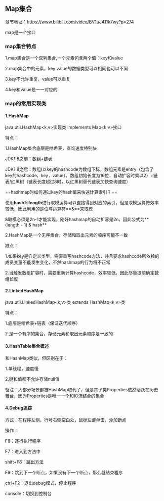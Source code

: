 ## Map集合

章节地址：https://www.bilibili.com/video/BV1uJ411k7wy?p=274

map是一个接口

### map集合特点

1.map集合是一个双列集合,一个元素包含两个值：key和value

2.map集合中的元素，key value的数据类型可以相同也可以不同

3.key不允许重复，value可以重复

4.key和value是一一对应的

### map的常用实现类

#### 1.HashMap

java.util.HashMap<k,v>实现类 implements Map<k,v>接口

特点：

1.HashMap集合底层是哈希表，查询速度特别快

JDK1.8之前：数组+链表

JDK1.8之后：数组(以key的hashcode为数组下标，数组元素是entry（包含了key的hashcode，key，value），数组初始长度为16位，自动扩容时乘以2）+链表/红黑树（链表长度超过8时，以红黑树替代链表加快查询速度）

==hashmap时如何通过key的hash值来快速计算索引？==

使用**hash%length**进行取模运算可以直接得到对应的索引，但是取模运算符效率较低，因此利用的是位与运算符==&==来取模

&取模必须是2n-1才能实现，刚好hashmap的自动扩容是2n，因此公式为**(length - 1) & hash**



2.HashMap是一个无序集合，存储和取出元素的顺序可能不一致



缺点：

1.如果key是自定义类型，需要重写hashcode方法，并且要求hashcode所依赖的成员变量不能发生变化，不然hashmap的行为将不正常

2.当触发数组扩容时，需要重新计算hashcode，效率较低，因此尽量提前确定数组长度

#### 2.LinkedHashMap

java.util.LinkedHashMap<k,v>类 extends HashMap<k,v>类

特点：

1.底层是哈希表+链表（保证迭代顺序）

2.是一个有序的集合，存储元素和取出元素顺序是一致的



#### 3.HashTable集合概述

和HashMap类似，但区别在于：

1.单线程，速度慢

2.键和值都不允许存储null值

备注：大部分场景都被HashMap取代了，但是其子类Properties依然活跃在历史舞台，因为Properties是唯一一个和IO流结合的集合



#### 4.Debug追踪

方式：在程序左侧，行号右侧空白处，鼠标左键单击，添加断点

操作：

F8：逐行执行程序

F7：进入到方法中

shift+F8：跳出方法

F9：跳到下一个断点，如果没有下一个断点，那么就结束程序

ctrl+F2：退出debug模式，停止程序

console：切换到控制台